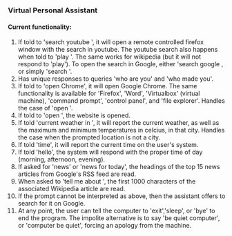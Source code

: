 ### Virtual Personal Assistant

#### Current functionality:

<ol>
<li>If told to 'search youtube <query>', it will open a remote controlled firefox window with the search in youtube.
The youtube search also happens when told to 'play <query>'.
The same works for wikipedia (but it will not respond to 'play').
To open the search in Google, either 'search google <query>, or simply 'search <query>'.</li>
   
<li>Has unique responses to queries 'who are you' and 'who made you'.</li>

<li>If told to 'open Chrome', it will open Google Chrome.
The same functionality is available for 'Firefox', 'Word', 'Virtualbox' (virtual machine), 'command prompt', 'control panel', and 'file explorer'.
Handles the case of 'open <application that is not supported>'.</li>
   
<li>If told to 'open <website name without the https://www.>', the website is opened.</li>
   
<li>If told 'current weather in <city>', it will report the current weather, as well as the maximum and minimum temperatures in celcius, in that city.
Handles the case when the prompted location is not a city.</li>
   
<li>If told 'time', it will report the current time on the user's system.</li>
   
<li>If told 'hello', the system will respond with the proper time of day (morning, afternoon, evening).</li>
   
<li>If asked for 'news' or 'news for today', the headings of the top 15 news articles from Google's RSS feed are read.</li>
   
<li>When asked to 'tell me about <anything>', the first 1000 characters of the associated Wikipedia article are read.</li>
   
<li>If the prompt cannot be interpreted as above, then the assistant offers to search for it on Google.</li>
   
<li>At any point, the user can tell the computer to 'exit','sleep', or 'bye' to end the program.
The impolite alternative is to say 'be quiet computer', or 'computer be quiet', forcing an apology from the machine.</li>
</ol>
